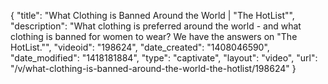 {
    "title": "What Clothing is Banned Around the World | \"The HotList\"",
    "description": "What clothing is preferred around the world - and what clothing is banned for women to wear? We have the answers on \"The HotList.\"",
    "videoid": "198624",
    "date_created": "1408046590",
    "date_modified": "1418181884",
    "type": "captivate",
    "layout": "video",
    "url": "\/v\/what-clothing-is-banned-around-the-world-the-hotlist\/198624"
}